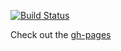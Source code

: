 [![Build Status](https://travis-ci.org/nisbus/erlang-dates.png?branch=master)](https://travis-ci.org/nisbus/erlang-dates)  
  
Check out the [gh-pages](http://nisbus.github.com/erlang-dates/)
